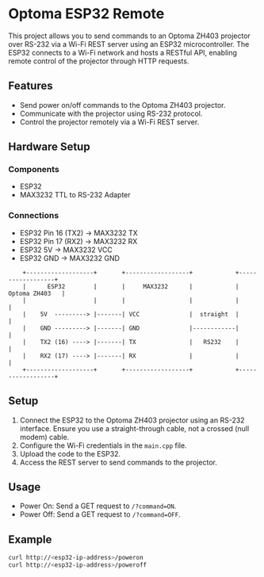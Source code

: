 # Optoma ESP32 Remote

This project allows you to send commands to an Optoma ZH403 projector over RS-232 via a Wi-Fi REST server using an ESP32 microcontroller. The ESP32 connects to a Wi-Fi network and hosts a RESTful API, enabling remote control of the projector through HTTP requests.

## Features
- Send power on/off commands to the Optoma ZH403 projector.
- Communicate with the projector using RS-232 protocol.
- Control the projector remotely via a Wi-Fi REST server.

## Hardware Setup

### Components
- ESP32
- MAX3232 TTL to RS-232 Adapter

### Connections
- ESP32 Pin 16 (TX2) -> MAX3232 TX
- ESP32 Pin 17 (RX2) -> MAX3232 RX
- ESP32 5V -> MAX3232 VCC
- ESP32 GND -> MAX3232 GND

```
    +-------------------+       +------------------+            +------------------+
    |      ESP32        |       |     MAX3232      |            |   Optoma ZH403   |
    |                   |       |                  |            |                  |
    |    5V  ---------> |-------| VCC              |  straight  |                  |
    |    GND ---------> |-------| GND              |------------|                  |
    |    TX2 (16) ----> |-------| TX               |   RS232    |                  |
    |    RX2 (17) ----> |-------| RX               |            |                  |
    +-------------------+       +------------------+            +------------------+
```

## Setup
1. Connect the ESP32 to the Optoma ZH403 projector using an RS-232 interface. Ensure you use a straight-through cable, not a crossed (null modem) cable.
2. Configure the Wi-Fi credentials in the `main.cpp` file.
3. Upload the code to the ESP32.
4. Access the REST server to send commands to the projector.

## Usage
- Power On: Send a GET request to `/?command=ON`.
- Power Off: Send a GET request to `/?command=OFF`.

## Example
```sh
curl http://<esp32-ip-address>/poweron
curl http://<esp32-ip-address>/poweroff
```
